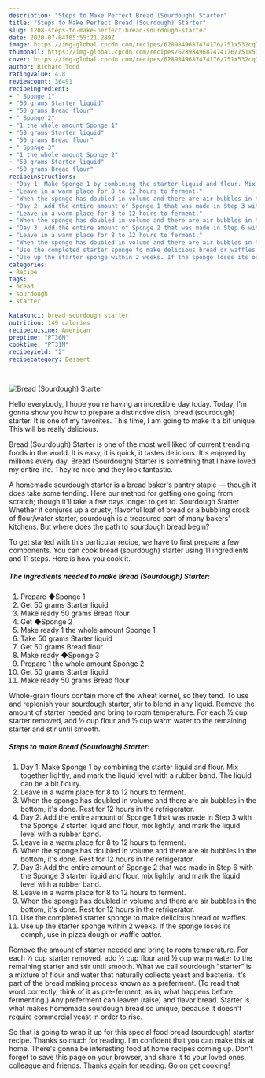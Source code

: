 ```yaml
---
description: "Steps to Make Perfect Bread (Sourdough) Starter"
title: "Steps to Make Perfect Bread (Sourdough) Starter"
slug: 1208-steps-to-make-perfect-bread-sourdough-starter
date: 2020-07-04T05:55:21.289Z
image: https://img-global.cpcdn.com/recipes/6289849687474176/751x532cq70/bread-sourdough-starter-recipe-main-photo.jpg
thumbnail: https://img-global.cpcdn.com/recipes/6289849687474176/751x532cq70/bread-sourdough-starter-recipe-main-photo.jpg
cover: https://img-global.cpcdn.com/recipes/6289849687474176/751x532cq70/bread-sourdough-starter-recipe-main-photo.jpg
author: Richard Todd
ratingvalue: 4.8
reviewcount: 36491
recipeingredient:
- " Sponge 1"
- "50 grams Starter liquid"
- "50 grams Bread flour"
- " Sponge 2"
- "1 the whole amount Sponge 1"
- "50 grams Starter liquid"
- "50 grams Bread flour"
- " Sponge 3"
- "1 the whole amount Sponge 2"
- "50 grams Starter liquid"
- "50 grams Bread flour"
recipeinstructions:
- "Day 1: Make Sponge 1 by combining the starter liquid and flour. Mix together lightly, and mark the liquid level with a rubber band. The liquid can be a bit floury."
- "Leave in a warm place for 8 to 12 hours to ferment."
- "When the sponge has doubled in volume and there are air bubbles in the bottom, it&#39;s done. Rest for 12 hours in the refrigerator."
- "Day 2: Add the entire amount of Sponge 1 that was made in Step 3 with the Sponge 2 starter liquid and flour, mix lightly, and mark the liquid level with a rubber band."
- "Leave in a warm place for 8 to 12 hours to ferment."
- "When the sponge has doubled in volume and there are air bubbles in the bottom, it&#39;s done. Rest for 12 hours in the refrigerator."
- "Day 3: Add the entire amount of Sponge 2 that was made in Step 6 with the Sponge 3 starter liquid and flour, mix lightly, and mark the liquid level with a rubber band."
- "Leave in a warm place for 8 to 12 hours to ferment."
- "When the sponge has doubled in volume and there are air bubbles in the bottom, it&#39;s done. Rest for 12 hours in the refrigerator."
- "Use the completed starter sponge to make delicious bread or waffles."
- "Use up the starter sponge within 2 weeks. If the sponge loses its oomph, use in pizza dough or waffle batter."
categories:
- Recipe
tags:
- bread
- sourdough
- starter

katakunci: bread sourdough starter 
nutrition: 149 calories
recipecuisine: American
preptime: "PT36M"
cooktime: "PT31M"
recipeyield: "2"
recipecategory: Dessert

---
```



![Bread (Sourdough) Starter](https://img-global.cpcdn.com/recipes/6289849687474176/751x532cq70/bread-sourdough-starter-recipe-main-photo.jpg)

Hello everybody, I hope you're having an incredible day today. Today, I'm gonna show you how to prepare a distinctive dish, bread (sourdough) starter. It is one of my favorites. This time, I am going to make it a bit unique. This will be really delicious.

Bread (Sourdough) Starter is one of the most well liked of current trending foods in the world. It is easy, it is quick, it tastes delicious. It's enjoyed by millions every day. Bread (Sourdough) Starter is something that I have loved my entire life. They're nice and they look fantastic.

A homemade sourdough starter is a bread baker&#39;s pantry staple — though it does take some tending. Here our method for getting one going from scratch; though it&#39;ll take a few days longer to get to. Sourdough Starter Whether it conjures up a crusty, flavorful loaf of bread or a bubbling crock of flour/water starter, sourdough is a treasured part of many bakers&#39; kitchens. But where does the path to sourdough bread begin?


To get started with this particular recipe, we have to first prepare a few components. You can cook bread (sourdough) starter using 11 ingredients and 11 steps. Here is how you cook it.

<!--inarticleads1-->

##### The ingredients needed to make Bread (Sourdough) Starter:

1. Prepare  ◆Sponge 1
1. Get 50 grams Starter liquid
1. Make ready 50 grams Bread flour
1. Get  ◆Sponge 2
1. Make ready 1 the whole amount Sponge 1
1. Take 50 grams Starter liquid
1. Get 50 grams Bread flour
1. Make ready  ◆Sponge 3
1. Prepare 1 the whole amount Sponge 2
1. Get 50 grams Starter liquid
1. Make ready 50 grams Bread flour


Whole-grain flours contain more of the wheat kernel, so they tend. To use and replenish your sourdough starter, stir to blend in any liquid. Remove the amount of starter needed and bring to room temperature. For each ½ cup starter removed, add ½ cup flour and ½ cup warm water to the remaining starter and stir until smooth. 

<!--inarticleads2-->

##### Steps to make Bread (Sourdough) Starter:

1. Day 1: Make Sponge 1 by combining the starter liquid and flour. Mix together lightly, and mark the liquid level with a rubber band. The liquid can be a bit floury.
1. Leave in a warm place for 8 to 12 hours to ferment.
1. When the sponge has doubled in volume and there are air bubbles in the bottom, it&#39;s done. Rest for 12 hours in the refrigerator.
1. Day 2: Add the entire amount of Sponge 1 that was made in Step 3 with the Sponge 2 starter liquid and flour, mix lightly, and mark the liquid level with a rubber band.
1. Leave in a warm place for 8 to 12 hours to ferment.
1. When the sponge has doubled in volume and there are air bubbles in the bottom, it&#39;s done. Rest for 12 hours in the refrigerator.
1. Day 3: Add the entire amount of Sponge 2 that was made in Step 6 with the Sponge 3 starter liquid and flour, mix lightly, and mark the liquid level with a rubber band.
1. Leave in a warm place for 8 to 12 hours to ferment.
1. When the sponge has doubled in volume and there are air bubbles in the bottom, it&#39;s done. Rest for 12 hours in the refrigerator.
1. Use the completed starter sponge to make delicious bread or waffles.
1. Use up the starter sponge within 2 weeks. If the sponge loses its oomph, use in pizza dough or waffle batter.


Remove the amount of starter needed and bring to room temperature. For each ½ cup starter removed, add ½ cup flour and ½ cup warm water to the remaining starter and stir until smooth. What we call sourdough &#34;starter&#34; is a mixture of flour and water that naturally collects yeast and bacteria. It&#39;s part of the bread making process known as a preferment. (To read that word correctly, think of it as pre-ferment, as in, what happens before fermenting.) Any preferment can leaven (raise) and flavor bread. Starter is what makes homemade sourdough bread so unique, because it doesn&#39;t require commercial yeast in order to rise. 

So that is going to wrap it up for this special food bread (sourdough) starter recipe. Thanks so much for reading. I'm confident that you can make this at home. There's gonna be interesting food at home recipes coming up. Don't forget to save this page on your browser, and share it to your loved ones, colleague and friends. Thanks again for reading. Go on get cooking!
